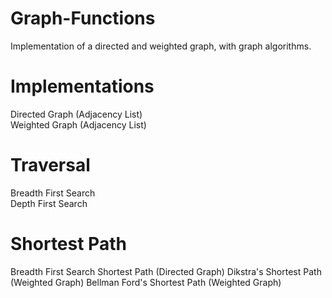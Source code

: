 # Graph-Functions
Implementation of a directed and weighted graph, with graph algorithms.
# Implementations
Directed Graph (Adjacency List)  
Weighted Graph (Adjacency List)
# Traversal
Breadth First Search  
Depth First Search
# Shortest Path
Breadth First Search Shortest Path (Directed Graph)
Dikstra's Shortest Path (Weighted Graph)
Bellman Ford's Shortest Path (Weighted Graph)
